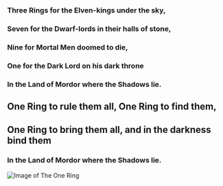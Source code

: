 ### Three Rings for the Elven-kings under the sky,
### Seven for the Dwarf-lords in their halls of stone,
### Nine for Mortal Men doomed to die,
### One for the Dark Lord on his dark throne
### In the Land of Mordor where the Shadows lie.
##  One Ring to rule them all, One Ring to find them,
##  One Ring to bring them all, and in the darkness bind them
### In the Land of Mordor where the Shadows lie.
![Image of The One Ring](https://tolkiengateway.net/w/images/thumb/c/ca/Donato_Giancola_-_The_Ruling_Ring.jpeg/320px-Donato_Giancola_-_The_Ruling_Ring.jpeg)
